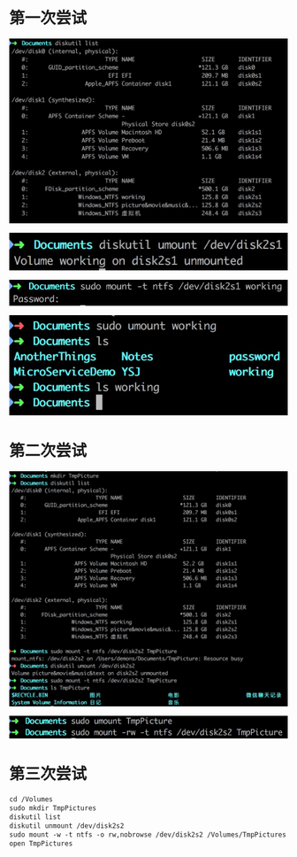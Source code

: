 # 第一次尝试 #

![1](1.jpg)

![2](2.jpg)

![3](3.jpg)

![4](4.jpg)

# 第二次尝试 #

![5](5.jpg)

![6](6.jpg)

# 第三次尝试 #

```shell
cd /Volumes
sudo mkdir TmpPictures
diskutil list
diskutil unmount /dev/disk2s2
sudo mount -w -t ntfs -o rw,nobrowse /dev/disk2s2 /Volumes/TmpPictures
open TmpPictures
```

